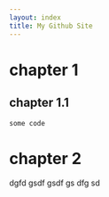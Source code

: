 ```yaml
---
layout: index
title: My Github Site
---
```


# chapter 1

## chapter 1.1

    some code


# chapter 2

dgfd
gsdf
gsdf
gs
dfg
sd